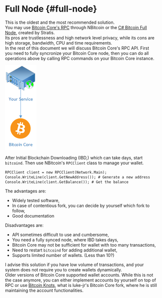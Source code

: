 # Full Node {#full-node}

This is the oldest and the most recommended solution.  
You may use [Bitcoin Core's RPC](https://bitcoin.org/en/developer-reference#remote-procedure-calls-rpcs) through NBitcoin or the [C# Bitcoin Full Node](https://github.com/stratisproject/StratisBitcoinFullNode), created by Stratis.   
Its pros are trustlessness and high network level privacy, while its cons are high storage, bandwidth, CPU and time requirements.   
In the rest of this document we will discuss Bitcoin Core's RPC API. First you need to fully syncronize your Bitcoin Core node, then you can do all operations above by calling RPC commands on your Bitcoin Core instance.  

![Bitcoin Core](../assets/Wallet-Bitcoin-Core.png)

After Initial Blockchain Downloading (IBD,) which can take days, start `bitcoind`. Then use NBitcoin's `RPCClient` class to manage your wallet.  

```
RPCClient client = new RPCClient(Network.Main);
Console.WriteLine(client.GetNewAddress()); # Generate a new address
Console.WriteLine(client.GetBalance()); # Get the balance
```

The advantages are:

* Widely tested software,
* In case of contentious fork, you can decide by yourself which fork to follow,
* Good documentation

Disadvantages are:

* API sometimes difficult to use and cumbersome,
* You need a fully synced node, where IBD takes days,
* Bitcoin Core may not be sufficient for wallet with too many transactions,
* Need to restart `bitcoind` for adding additional wallet,
* Supports limited number of wallets. (Less than 10?)

I advise this solution if you have low volume of transactions, and your system does not require you to create wallets dynamically.  
Older versions of Bitcoin Core supported wallet accounts. While this is not the case anymore, you can either implement accounts by yourself on top of RPC or use [Bitcoin Knots](https://github.com/bitcoinknots/bitcoin), what is luke-jr's Bitcoin Core fork, where he is still maintaining the account functionalities.
